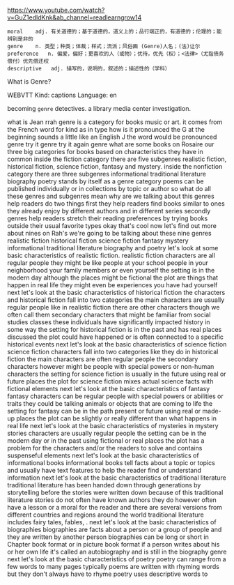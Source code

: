 https://www.youtube.com/watch?v=GuZ1edldKnk&ab_channel=readlearngrow14

```
moral    adj. 有关道德的；基于道德的，道义上的；品行端正的，有道德的；伦理的；能辨别是非的
genre    n. 类型；种类；体裁；样式；流派；风俗画 (Genre)人名；(法)让尔  
preference   n. 偏爱，偏好；更喜欢的人（或物）；优待，优先（权）；<法律>（尤指债务偿付）优先偿还权
descriptive   adj. 描写的，说明的，叙述的；描述性的（学科）
```

What is Genre?

WEBVTT Kind: captions Language: en 

becoming `genre` detectives. a library media center investigation.

what is Jean rrah genre is a category for books music or art. it comes from the French word for kind as in type how is it pronounced the G at the beginning sounds a little like an English J the word would be pronounced genre try it genre try it again genre what are some books on Rosaire our three big categories for books based on characteristics they have in common inside the fiction category there are five subgenres realistic fiction, historical fiction, science fiction, fantasy and mystery. inside the nonfiction category there are three subgenres informational traditional literature biography poetry stands by itself as a genre category poems can be published individually or in collections by topic or author so what do all these genres and subgenres mean why are we talking about this genres help readers do two things first they help readers find books similar to ones they already enjoy by different authors and in different series secondly genres help readers stretch their reading preferences by trying books outside their usual favorite types okay that's cool now let's find out more about nines on Rah's we're going to be talking about these nine genres realistic fiction historical fiction science fiction fantasy mystery informational traditional literature biography and poetry let's look at some basic characteristics of realistic fiction. realistic fiction characters are all regular people they might be like people at your school people in your neighborhood your family members or even yourself the setting is in the modern day although the places might be fictional the plot are things that happen in real life they might even be experiences you have had yourself next let's look at the basic characteristics of historical fiction the characters and historical fiction fall into two categories the main characters are usually regular people like in realistic fiction there are other characters though we often call them secondary characters that might be familiar from social studies classes these individuals have significantly impacted history in some way the setting for historical fiction is in the past and has real places discussed the plot could have happened or is often connected to a specific historical events next let's look at the basic characteristics of science fiction science fiction characters fall into two categories like they do in historical fiction the main characters are often regular people the secondary characters however might be people with special powers or non-human characters the setting for science fiction is usually in the future using real or future places the plot for science fiction mixes actual science facts with fictional elements next let's look at the basic characteristics of fantasy fantasy characters can be regular people with special powers or abilities or traits they could be talking animals or objects that are coming to life the setting for fantasy can be in the path present or future using real or made-up places the plot can be slightly or really different than what happens in real life next let's look at the basic characteristics of mysteries in mystery stories characters are usually regular people the setting can be in the modern day or in the past using fictional or real places the plot has a problem for the characters and/or the readers to solve and contains suspenseful elements next let's look at the basic characteristics of informational books informational books tell facts about a topic or topics and usually have text features to help the reader find or understand information next let's look at the basic characteristics of traditional literature traditional literature has been handed down through generations by storytelling before the stories were written down because of this traditional literature stories do not often have known authors they do however often have a lesson or a moral for the reader and there are several versions from different countries and regions around the world traditional literature includes fairy tales, fables, . next let's look at the basic characteristics of biographies biographies are facts about a person or a group of people and they are written by another person biographies can be long or short in Chapter book format or in picture book format if a person writes about his or her own life it's called an autobiography and is still in the biography genre next let's look at the basic characteristics of poetry poetry can range from a few words to many pages typically poems are written with rhyming words but they don't always have to rhyme poetry uses descriptive words to 